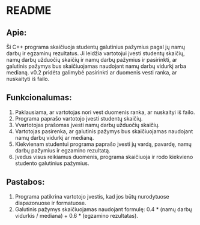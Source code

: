 # README

## Apie:

Ši C++ programa skaičiuoja studentų galutinius pažymius pagal jų namų darbų ir egzaminų rezultatus. Ji leidžia vartotojui įvesti studentų skaičių, namų darbų užduočių skaičių ir namų darbų pažymius ir pasirinkti, ar galutinis pažymys bus skaičiuojamas naudojant namų darbų vidurkį arba medianą. v0.2 pridėta galimybė pasirinkti ar duomenis vesti ranka, ar nuskaityti iš failo.

## Funkcionalumas:

1. Paklausiama, ar vartotojas nori vest duomenis ranka, ar nuskaityi iš failo.
1. Programa paprašo vartotojo įvesti studentų skaičių.
2. Vvartotojas prašomas įvesti namų darbų užduočių skaičių.
3. Vartotojas pasirenka, ar galutinis pažymys bus skaičiuojamas naudojant namų darbų vidurkį ar medianą.
4. Kiekvienam studentui programa paprašo įvesti jų vardą, pavardę, namų darbų pažymius ir egzamino rezultatą.
5. Įvedus visus reikiamus duomenis, programa skaičiuoja ir rodo kiekvieno studento galutinius pažymius.

## Pastabos:

1. Programa patikrina vartotojo įvestis, kad jos būtų nurodytuose diapazonuose ir formatuose.
2. Galutinis pažymys skaičiuojamas naudojant formulę: 0.4 * (namų darbų vidurkis / mediana) + 0.6 * (egzamino rezultatas).
